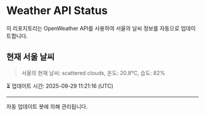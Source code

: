 
# Weather API Status

이 리포지토리는 OpenWeather API를 사용하여 서울의 날씨 정보를 자동으로 업데이트합니다.

## 현재 서울 날씨
> 서울의 현재 날씨: scattered clouds, 온도: 20.8°C, 습도: 82%

⏳ 업데이트 시간: 2025-09-29 11:21:16 (UTC)

---
자동 업데이트 봇에 의해 관리됩니다.
